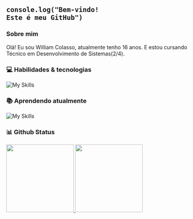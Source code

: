 ## <code>console.log("Bem-vindo! Este é meu GitHub")</code>

### Sobre mim
Olá! Eu sou William Colasso, atualmente tenho 16 anos. E estou cursando Técnico em Desenvolvimento de Sistemas(2/4).

### 💻 Habilidades & tecnologias

![My Skills](https://skillicons.dev/icons?i=java,spring,js,html,css,vscode,git,github,arduino,ps,ai,svg,discord&theme=dark)


### 📚 Aprendendo atualmente

 ![My Skills](https://skillicons.dev/icons?i=spring,docker,ae,angular&theme=dark)

### 📊 Github Status
<table>
  <a href="https://github.com/William-Colasso">
  <img height="180em" src="https://github-readme-stats.vercel.app/api?username=William-Colasso&show_icons=true&theme=transparent&include_all_commits=true&count_private=false&hide_border=false"/>
  <img height="180em" src="https://github-readme-stats.vercel.app/api/top-langs/?username=William-Colasso&layout=compact&langs_count=6&theme=transparent&hide_border=false"/>
</table>

